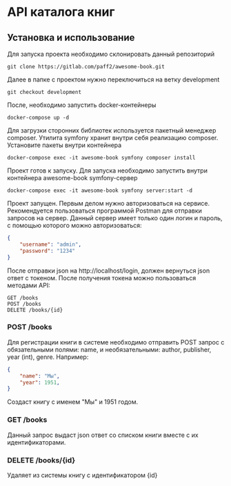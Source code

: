 # API каталога книг
## Установка и использование
Для запуска проекта необходимо склонировать данный репозиторий
```
git clone https://gitlab.com/paff2/awesome-book.git
```
Далее в папке с проектом нужно переключиться на ветку development
```
git checkout development
```
После, необходимо запустить docker-контейнеры
```
docker-compose up -d
```
Для загрузки сторонних библиотек используется пакетный менеджер composer. Утилита symfony хранит внутри себя реализацию composer. Установите пакеты внутри контейнера
```
docker-compose exec -it awesome-book symfony composer install
```
Проект готов к запуску. Для запуска необходимо запустить внутри контейнера awesome-book symfony-сервер
```
docker-compose exec -it awesome-book symfony server:start -d
```
Проект запущен. Первым делом нужно авторизоваться на сервисе. Рекомендуется пользоваться программой Postman для отправки запросов на сервер.
Данный сервер имеет только один логин и пароль, с помощью которого можно авторизоваться:
```JSON
{
    "username": "admin",
    "password": "1234"
}
```
После отправки json на http://localhost/login, должен вернуться json ответ с токеном.
После получения токена можно пользоваться методами API:
```
GET /books
POST /books
DELETE /books/{id}
```
### POST /books
Для регистрации книги в системе необходимо отправить POST запрос с обязательными полями: name, и необязательными: author, publisher, year (int), genre.
Например:
```JSON
{
    "name": "Мы",
    "year": 1951,
}
```
Создаст книгу с именем "Мы" и 1951 годом.
### GET /books
Данный запрос выдаст json ответ со списком книги вместе с их идентификаторами.
### DELETE /books/{id}
Удаляет из системы книгу с идентификатором {id}